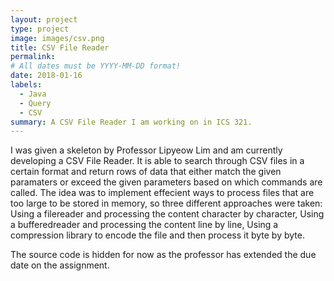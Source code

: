 ```yaml
---
layout: project
type: project
image: images/csv.png
title: CSV File Reader
permalink: 
# All dates must be YYYY-MM-DD format!
date: 2018-01-16
labels:
  - Java
  - Query
  - CSV
summary: A CSV File Reader I am working on in ICS 321.
---
```


I was given a skeleton by Professor Lipyeow Lim and am currently developing a CSV File Reader. It is able to search through CSV files in a certain format and return rows of data that either match the given paramaters or exceed the given parameters based on which commands are called. The idea was to implement effecient ways to process files that are too large to be stored in memory, so three different approaches were taken: Using a filereader and processing the content character by character, Using a bufferedreader and processing the content line by line, Using a compression library to encode the file and then process it byte by byte.  

The source code is hidden for now as the professor has extended the due date on the assignment.
